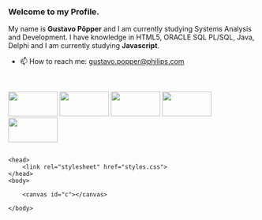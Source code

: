 ### Welcome to my Profile.

My name is <strong>Gustavo Pöpper</strong> and I am currently studying Systems Analysis and Development. I have knowledge in HTML5, ORACLE SQL PL/SQL, Java, Delphi and I am currently studying <strong>Javascript</strong>.

- 📫 How to reach me: gustavo.popper@philips.com

##

<link rel="stylesheet" href="https://cdn.jsdelivr.net/gh/devicons/devicon@v2.15.1/devicon.min.css">

<div style="display: inline-block"><br>
    <img src="https://cdn.jsdelivr.net/gh/devicons/devicon/icons/html5/html5-original.svg" width="100" height="50"/>
    <img src="https://cdn.jsdelivr.net/gh/devicons/devicon/icons/oracle/oracle-original.svg" width="100" height="50"/>
    <img src="https://cdn.jsdelivr.net/gh/devicons/devicon/icons/java/java-original.svg" width="100" height="50"/>
    <img src="https://cdn.jsdelivr.net/gh/devicons/devicon/icons/javascript/javascript-plain.svg" width="100" height="50"/>
    <img src="https://cdn.jsdelivr.net/gh/devicons/devicon/icons/github/github-original-wordmark.svg" width="100" height="50"/>
</div>
  
##

<html>
 
<title>Matrix</title>

    <head>
        <link rel="stylesheet" href="styles.css">
    </head>
    <body>
    
        <canvas id="c"></canvas>
<script src="script.js"></script>
        
    </body>
</html>

